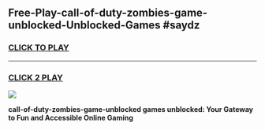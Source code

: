 
## Free-Play-call-of-duty-zombies-game-unblocked-Unblocked-Games #saydz
<h3>
<a href="https://news.freeplayer.one?title=call-of-duty-zombies-game-unblocked&ref=8M">CLICK TO PLAY</a></h3>
<hr>

<h3>
<a href="https://news.freeplayer.one?title=call-of-duty-zombies-game-unblocked&ref=8M">CLICK 2 PLAY</a>
  
</h3>

<a href="https://news.freeplayer.one?title=call-of-duty-zombies-game-unblocked&ref=8M"><img src="https://clearcache.store/games.png"></a>


**call-of-duty-zombies-game-unblocked games unblocked: Your Gateway to Fun and Accessible Online Gaming**
